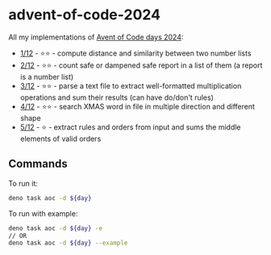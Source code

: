 # advent-of-code-2024

All my implementations of [Avent of Code days 2024](https://adventofcode.com/2024):

- [1/12](days/1/main.ts) - ⭐⭐ - compute distance and similarity between two number lists
- [2/12](days/2/main.ts) - ⭐⭐ - count safe or dampened safe report in a list of them (a report is a number list)
- [3/12](days/3/main.ts) - ⭐⭐ - parse a text file to extract well-formatted multiplication operations and sum their results (can have do/don't rules)
- [4/12](days/4/main.ts) - ⭐⭐ - search XMAS word in file in multiple direction and different shape
- [5/12](days/5/main.ts) - ⭐ - extract rules and orders from input and sums the middle elements of valid orders

## Commands

To run it:

```sh
deno task aoc -d ${day}
```

To run with example:

```sh
deno task aoc -d ${day} -e
// OR
deno task aoc -d ${day} --example
```
